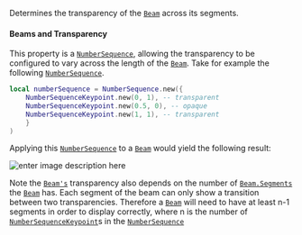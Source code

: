 Determines the transparency of the [`Beam`](https://create.roblox.com/docs/reference/engine/classes/Beam) across its segments.
#### Beams and Transparency

This property is a [`NumberSequence`](https://create.roblox.com/docs/reference/engine/datatypes/NumberSequence), allowing the transparency to
be configured to vary across the length of the [`Beam`](https://create.roblox.com/docs/reference/engine/classes/Beam). Take for
example the following [`NumberSequence`](https://create.roblox.com/docs/reference/engine/datatypes/NumberSequence).
```lua
local numberSequence = NumberSequence.new({
	NumberSequenceKeypoint.new(0, 1), -- transparent
	NumberSequenceKeypoint.new(0.5, 0), -- opaque
	NumberSequenceKeypoint.new(1, 1), -- transparent
	}
)
```

Applying this [`NumberSequence`](https://create.roblox.com/docs/reference/engine/datatypes/NumberSequence) to a [`Beam`](https://create.roblox.com/docs/reference/engine/classes/Beam) would yield the
following result:

![enter image description here](https://prod.docsiteassets.roblox.com/assets/legacy/BeamTransparency.png)

Note the [`Beam's`](https://create.roblox.com/docs/reference/engine/classes/Beam) transparency also depends on the number of
[`Beam.Segments`](https://create.roblox.com/docs/reference/engine/classes/Beam#Segments) the [`Beam`](https://create.roblox.com/docs/reference/engine/classes/Beam) has. Each segment of the beam can
only show a transition between two transparencies. Therefore a
[`Beam`](https://create.roblox.com/docs/reference/engine/classes/Beam) will need to have at least n-1 segments in order to display
correctly, where n is the number of [`NumberSequenceKeypoint`](https://create.roblox.com/docs/reference/engine/datatypes/NumberSequenceKeypoint)s in
the [`NumberSequence`](https://create.roblox.com/docs/reference/engine/datatypes/NumberSequence)
